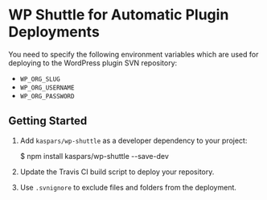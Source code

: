 # WP Shuttle for Automatic Plugin Deployments

You need to specify the following environment variables which are used for deploying to the WordPress plugin SVN repository:

- `WP_ORG_SLUG`
- `WP_ORG_USERNAME`
- `WP_ORG_PASSWORD`

## Getting Started

1. Add `kaspars/wp-shuttle` as a developer dependency to your project:

	$ npm install kaspars/wp-shuttle --save-dev

2. Update the Travis CI build script to deploy your repository.

3. Use `.svnignore` to exclude files and folders from the deployment.
